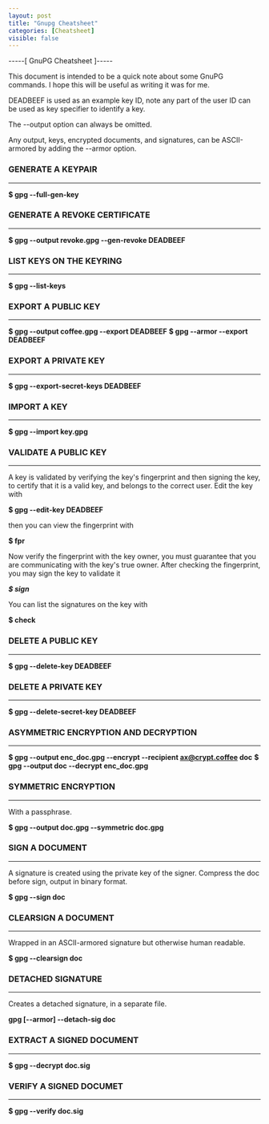 ```yaml
---
layout: post
title: "Gnupg Cheatsheet"
categories: [Cheatsheet]
visible: false
---
```


-----[ GnuPG Cheatsheet ]-----

This document is intended to be a quick note about some GnuPG commands.
I hope this will be useful as writing it was for me.

DEADBEEF is used as an example key ID, note any part of the user ID can be used
as key specifier to identify a key.

The --output option can always be omitted.

Any output, keys, encrypted documents, and signatures, can be ASCII-armored by
adding the --armor option.


### GENERATE A KEYPAIR
------------------
__$ gpg --full-gen-key__


### GENERATE A REVOKE CERTIFICATE
-----------------------------
__$ gpg --output revoke.gpg --gen-revoke DEADBEEF__


### LIST KEYS ON THE KEYRING
------------------------
__$ gpg --list-keys__


### EXPORT A PUBLIC KEY
-------------------
__$ gpg --output coffee.gpg --export DEADBEEF__
__$ gpg --armor --export DEADBEEF__


### EXPORT A PRIVATE KEY
--------------------
__$ gpg --export-secret-keys DEADBEEF__


### IMPORT A KEY
------------
__$ gpg --import key.gpg__


### VALIDATE A PUBLIC KEY
---------------------
A key is validated by verifying the key's fingerprint and then signing the key,
to certify that it is a valid key, and belongs to the correct user.
Edit the key with

__$ gpg --edit-key DEADBEEF__

then you can view the fingerprint with

__$ fpr__

Now verify the fingerprint with the key owner, you must guarantee that you are
communicating with the key's true owner.
After checking the fingerprint, you may sign the key to validate it

___$ sign___

You can list the signatures on the key with

__$ check__


### DELETE A PUBLIC KEY
-------------------
__$ gpg --delete-key DEADBEEF__


### DELETE A PRIVATE KEY
--------------------
__$ gpg --delete-secret-key DEADBEEF__


### ASYMMETRIC ENCRYPTION AND DECRYPTION
------------------------------------
__$ gpg --output enc_doc.gpg --encrypt --recipient ax@crypt.coffee doc__
__$ gpg --output doc --decrypt enc_doc.gpg__


### SYMMETRIC ENCRYPTION
--------------------
With a passphrase.

__$ gpg --output doc.gpg --symmetric doc.gpg__


### SIGN A DOCUMENT
---------------
A signature is created using the private key of the signer.
Compress the doc before sign, output in binary format.

__$ gpg --sign doc__


### CLEARSIGN A DOCUMENT
--------------------
Wrapped in an ASCII-armored signature but otherwise human readable.

__$ gpg --clearsign doc__


### DETACHED SIGNATURE
------------------
Creates a detached signature, in a separate file.

__gpg [--armor] --detach-sig doc__


### EXTRACT A SIGNED DOCUMENT
-------------------------
__$ gpg --decrypt doc.sig__


###  VERIFY A SIGNED DOCUMET
-----------------------
__$ gpg --verify doc.sig__
